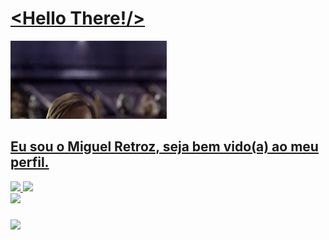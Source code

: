 <a href="https://github.com/MiguelRetroz">

# <Hello There!/>
<img src='./img/hello_there.webp' width='250px'/>

## Eu sou o Miguel Retroz, seja bem vido(a) ao meu perfil.

<div>
  <img height="180em" src="https://github-readme-stats.vercel.app/api?username=MiguelRetroz&show_icons=true&theme=shades-of-purple&include_all_commits=true&count_private=true"/>
    <img height="180em" src="https://github-readme-stats.vercel.app/api/top-langs/?username=MiguelRetroz&layout=compact&theme=shades-of-purple">
</div>

<img src="https://komarev.com/ghpvc/?username=MiguelRetroz&color=blueviolet" />

###

<a href="https://www.linkedin.com/in/miguelretroz/">
<img src="https://img.shields.io/badge/LinkedIn-0077B5?style=for-the-badge&logo=linkedin&logoColor=white">
</a>